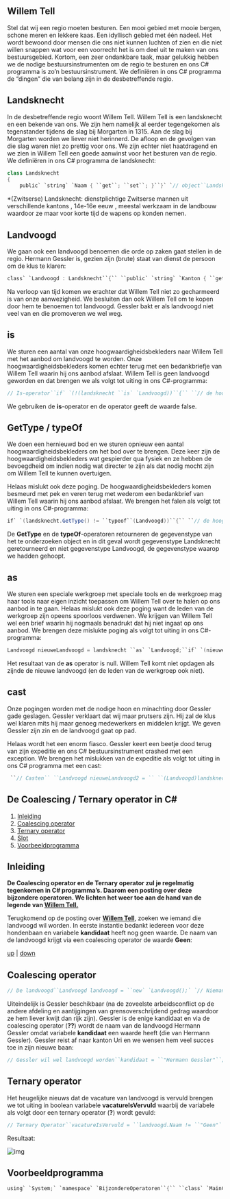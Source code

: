 ## Willem Tell

Stel dat wij een regio moeten besturen. Een mooi gebied met mooie bergen, schone meren en lekkere kaas. Een idyllisch gebied met één nadeel. Het wordt bewoond door mensen die ons niet kunnen luchten of zien en die niet willen snappen wat voor een voorrecht het is om deel uit te maken van ons bestuursgebied. Kortom, een zeer ondankbare taak, maar gelukkig hebben we de nodige bestuursinstrumenten om de regio te besturen en ons C# programma is zo’n bestuursinstrument. We definiëren in ons C# programma de “dingen” die van belang zijn in de desbetreffende regio.

## Landsknecht

In de desbetreffende regio woont Willem Tell. Willem Tell is een landsknecht en een bekende van ons. We zijn hem namelijk al eerder tegengekomen als tegenstander tijdens de slag bij Morgarten in 1315. Aan de slag bij Morgarten worden we liever niet herinnerd. De afloop en de gevolgen van die slag waren niet zo prettig voor ons. We zijn echter niet haatdragend en we zien in Willem Tell een goede aanwinst voor het besturen van de regio. We definiëren in ons C# programma de landsknecht:

```c#
class Landsknecht 
{
    public` `string` `Naam { ``get``; ``set``; }``}` `// object``Landsknecht landsknecht = ``new` `Landsknecht();``landsknecht.Naam = ``"Willem Tell"``;
```

*(Zwitserse) Landsknecht: dienstplichtige Zwitserse mannen uit verschillende kantons , 14e-16e eeuw , meestal werkzaam in de landbouw waardoor ze maar voor korte tijd de wapens op konden nemen.

## Landvoogd

We gaan ook een landvoogd benoemen die orde op zaken gaat stellen in de regio. Hermann Gessler is, gezien zijn (brute) staat van dienst de persoon om de klus te klaren:

```c#
class` `Landvoogd : Landsknecht``{`` ``public` `string` `Kanton { ``get``; ``set``; }``}` `// object``Landsvoogd landvoogd = ``new` `Landsvoogd();``landsvoogd.Naam = ``"Hermann Gessler"``;``landsvoogd.Kanton = ``"Uri"``;
```

Na verloop van tijd komen we erachter dat Willem Tell niet zo gecharmeerd is van onze aanwezigheid. We besluiten dan ook Willem Tell om te kopen door hem te benoemen tot landvoogd. Gessler bakt er als landvoogd niet veel van en die promoveren we wel weg.

## is

We sturen een aantal van onze hoogwaardigheidsbekleders naar Willem Tell met het aanbod om landvoogd te worden. Onze hoogwaardigheidsbekleders komen echter terug met een bedankbriefje van Willem Tell waarin hij ons aanbod afslaat. Willem Tell is geen landvoogd geworden en dat brengen we als volgt tot uiting in ons C#-programma:

```c#
// Is-operator``if` `(!(landsknecht ``is` `Landvoogd))``{`` ``// de hoogwaardigheidsbekleders `` ``// komen onverrichterzake terug`` ``Console.WriteLine(landsknecht.Naam + `` ``" is geen landvoogd."``);``}
```

We gebruiken de **is**-operator en de operator geeft de waarde false.

## GetType / typeOf

We doen een hernieuwd bod en we sturen opnieuw een aantal hoogwaardigheidsbekleders om het bod over te brengen. Deze keer zijn de hoogwaardigheidsbekleders wat gespierder qua fysiek en ze hebben de bevoegdheid om indien nodig wat directer te zijn als dat nodig mocht zijn om Willem Tell te kunnen overtuigen.

Helaas mislukt ook deze poging. De hoogwaardigheidsbekleders komen besmeurd met pek en veren terug met wederom een bedankbrief van Willem Tell waarin hij ons aanbod afslaat. We brengen het falen als volgt tot uiting in ons C#-programma:

```c#
if` `(landsknecht.GetType() != ``typeof``(Landvoogd))``{`` ``// de hoogwaardigheidsbekleders komen`` ``// besmeurd met pek en veren terug`` ``Console.WriteLine(landsknecht.Naam + `` ``" is nog steeds geen landvoogd."` `+ `` ``Environment.NewLine);``}
```

De **GetType** en de **typeOf**-operatoren retourneren de gegevenstype van het te onderzoeken object en in dit geval wordt gegevenstype Landsknecht geretourneerd en niet gegevenstype Landvoogd, de gegevenstype waarop we hadden gehoopt.

## as

We sturen een speciale werkgroep met speciale tools en de werkgroep mag haar tools naar eigen inzicht toepassen om Willem Tell over te halen op ons aanbod in te gaan. Helaas mislukt ook deze poging want de leden van de werkgroep zijn opeens spoorloos verdwenen. We krijgen van Willem Tell wel een brief waarin hij nogmaals benadrukt dat hij niet ingaat op ons aanbod. We brengen deze mislukte poging als volgt tot uiting in ons C#-programma:

```c#
Landvoogd nieuweLandvoogd = landsknecht ``as` `Landvoogd;``if` `(nieuweLandvoogd == ``null``)``{``  ``// resultaat = null en zo ook ``  ``// onze werkgroep die is opeens ook null``  ``Console.WriteLine(landsknecht.Naam + ``  ``" wil nog steeds niet landvoogd worden."` `+``  ``Environment.NewLine);``}
```

Het resultaat van de **as** operator is null. Willem Tell komt niet opdagen als zijnde de nieuwe landvoogd (en de leden van de werkgroep ook niet).

## cast

Onze pogingen worden met de nodige hoon en minachting door Gessler gade geslagen. Gessler verklaart dat wij maar prutsers zijn. Hij zal de klus wel klaren mits hij maar genoeg medewerkers en middelen krijgt. We geven Gessler zijn zin en de landvoogd gaat op pad.

Helaas wordt het een enorm fiasco. Gessler keert een beetje dood terug van zijn expeditie en ons C# bestuursinstrument crashed met een exception. We brengen het mislukken van de expeditie als volgt tot uiting in ons C# programma met een cast:

```c#
 ``// Casten`` ``Landvoogd nieuweLandvoogd2 = `` ``(Landvoogd)landsknecht;``}` `catch` `(Exception ex)``{        `` ``Console.WriteLine(``"Casten geeft een exception"``);`` ``Console.WriteLine(``"Gessler is een beetje dood nu"``);`` ``Console.WriteLine(``"De regio ontdoet zich van ons"``);`` ``Console.WriteLine(ex.Message);`` ``Console.WriteLine(ex.GetType());``}
```

## De Coalescing / Ternary operator in C#

1. [Inleiding](https://www.mrasoft.nl/de-coalescing-en-de-ternary-operator-in-csharp/#inleiding)
2. [Coalescing operator](https://www.mrasoft.nl/de-coalescing-en-de-ternary-operator-in-csharp/#coalescing)
3. [Ternary operator](https://www.mrasoft.nl/de-coalescing-en-de-ternary-operator-in-csharp/#ternary)
4. [Slot](https://www.mrasoft.nl/de-coalescing-en-de-ternary-operator-in-csharp/#slot)
5. [Voorbeeldprogramma](https://www.mrasoft.nl/de-coalescing-en-de-ternary-operator-in-csharp/#voorbeeldprogramma)

## Inleiding

**De Coalescing operator en de Ternary operator zul je regelmatig tegenkomen in C# programma’s. Daarom een posting over deze bijzondere operatoren. We lichten het weer toe aan de hand van de legende van [Willem Tell.](https://www.mrasoft.nl/gegevenstypes-in-csharp-type-bepalen/)**

Terugkomend op de posting over [**Willem Tell**](https://www.mrasoft.nl/gegevenstypes-in-csharp-type-bepalen/), zoeken we iemand die landvoogd wil worden. In eerste instantie bedankt iedereen voor deze hondenbaan en variabele **kandidaat** heeft nog geen waarde. De naam van de landvoogd krijgt via een coalescing operator de waarde **Geen**:

[up](https://www.mrasoft.nl/de-coalescing-en-de-ternary-operator-in-csharp/#top) | [down](https://www.mrasoft.nl/de-coalescing-en-de-ternary-operator-in-csharp/#coalescing)

## Coalescing operator

```c#
// De landvoogd``Landvoogd landvoogd = ``new` `Landvoogd();` `// Niemand gevonden``string` `kandidaat = ``null``;``bool` `vacatureIsVervuld;` `// Coalescing operator``landvoogd.Naam = kandidaat ?? ``"Geen"``;``Console.WriteLine(``"En de landvoogd is: {0}"``, landvoogd.Naam);
```

Uiteindelijk is Gessler beschikbaar (na de zoveelste arbeidsconflict op de andere afdeling en aantijgingen van grensoverschrijdend gedrag waardoor ze hem liever kwijt dan rijk zijn). Gessler is de enige kandidaat en via de coalescing operator (**??**) wordt de naam van de landvoogd Hermann Gessler omdat variabele **kandidaat** een waarde heeft (die van Hermann Gessler). Gessler reist af naar kanton Uri en we wensen hem veel succes toe in zijn nieuwe baan:

```c#
// Gessler wil wel landvoogd worden``kandidaat = ``"Hermann Gessler"``;``landvoogd.Naam = kandidaat ?? ``"Geen"``;``Console.WriteLine(``"En de landvoogd is: {0}"``, ``landvoogd.Naam);
```

## Ternary operator

Het heugelijke nieuws dat de vacature van landvoogd is vervuld brengen we tot uiting in boolean variabele **vacatureIsVervuld** waarbij de variabele als volgt door een ternary operator (**?**) wordt gevuld:

```c#
// Ternary Operator``vacatureIsVervuld = ``landvoogd.Naam != ``"Geen"` `? ``true` `: ``false``;` `if` `(vacatureIsVervuld) ``Console.WriteLine(``"We hebben een landvoogd!"``);` `// Gessler, have fun over there in Uri``landvoogd.Kanton = ``"Uri"``;
```

Resultaat:

![img](https://www.mrasoft.nl/wp-content/uploads/2020/06/De-Coalescing-operator-en-de-Ternary-operator-resultaat.png)

## Voorbeeldprogramma

```c#
using` `System;` `namespace` `BijzondereOperatoren``{`` ``class` `MainClass`` ``{``  ``class` `Landsknecht``  ``{``   ``public` `string` `Naam { ``get``; ``set``; }``  ``}``  ` `  ``class` `Landvoogd: Landsknecht``  ``{``   ``public` `string` `Kanton { ``get``; ``set``; }``  ``}``  ` `  ``public` `static` `void` `Main(``string``[] args)``  ``{``   ``// De landvoogd``   ``Landvoogd landvoogd = ``   ``new` `Landvoogd();``   ` `   ``// Niemand gevonden``   ``string` `kandidaat = ``null``;``   ``bool` `vacatureIsVervuld;``   ` `   ``// Coalescing operator``   ``landvoogd.Naam = kandidaat ?? ``"Geen"``;``   ``Console.WriteLine(``   ``"En de landvoogd is: {0}"``, ``   ``landvoogd.Naam);``   ` `   ``// Gessler wil wel landvoogd worden``   ``kandidaat = ``"Hermann Gessler"``;``   ``landvoogd.Naam = kandidaat ?? ``"Geen"``;``   ``Console.WriteLine(``   ``"En de landvoogd is: {0}"``, ``   ``landvoogd.Naam);``   ` `   ``// Ternary Operator``   ``vacatureIsVervuld =``   ``landvoogd.Naam != ``"Geen"` `? ``true` `: ``false``;``   ``if` `(vacatureIsVervuld) ``   ``Console.WriteLine(``"We hebben een landvoogd!"``);``   ` `   ``// Gessler, have fun over there in Uri``   ``landvoogd.Kanton = ``"Uri"``;``  ``}`` ``}``}
```